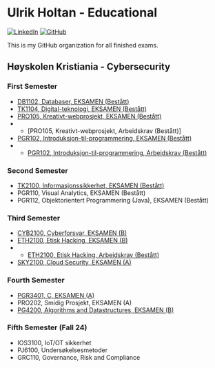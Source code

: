 # Ulrik Holtan - Educational

[![LinkedIn](https://img.shields.io/badge/LinkedIn-blue?style=for-the-badge&logo=linkedin)](https://www.linkedin.com/in/ulrik-holtan-428a16235)
[![GitHub](https://img.shields.io/badge/GitHub-grey?style=for-the-badge&logo=github)](https://github.com/ulrikholtan)

This is my GitHub organization for all finished exams.

## Høyskolen Kristiania - Cybersecurity

### First Semester

- [DB1102, Databaser, EKSAMEN (Bestått)](https://github.com/ulrikholtan/Previous-Exams/tree/34cfd87ed6adefa16a525227f093297391bc7701/DB1102-Databaser-Eksamen)
- [TK1104, Digital-teknologi, EKSAMEN (Bestått)](https://github.com/ulrikholtan/Previous-Exams/tree/34cfd87ed6adefa16a525227f093297391bc7701/TK1104-Digital-teknologi-Exam)
- [PRO105, Kreativt-webprosjekt, EKSAMEN (Bestått)](https://github.com/ulrikholtan/Previous-Exams/tree/34cfd87ed6adefa16a525227f093297391bc7701/PRO105-kreativt-webprosjekt-Eksamen)
- - [PRO105, Kreativt-webprosjekt, Arbeidskrav (Bestått)]
- [PGR102, Introduksjon-til-programmering, EKSAMEN (Bestått)](https://github.com/ulrikholtan/Previous-Exams/tree/34cfd87ed6adefa16a525227f093297391bc7701/PGR102-Introduksjon-til-programmering-Eksamen)
- - [PGR102, Introduksjon-til-programmering, Arbeidskrav (Bestått)](https://github.com/ulrikholtan/Previous-Exams/tree/34cfd87ed6adefa16a525227f093297391bc7701/PGR102-Introduksjon-til-programmering-Arbeidskrav)

### Second Semester

- [TK2100, Informasjonssikkerhet, EKSAMEN (Bestått)](https://github.com/ulrikholtan/Previous-Exams/tree/34cfd87ed6adefa16a525227f093297391bc7701/TK2100-Informasjonssikkerhet-Eksamen)
- PGR110, Visual Analytics, EKSAMEN (Bestått)
- PGR112, Objektorientert Programmering (Java), EKSAMEN (Bestått)

### Third Semester

- [CYB2100, Cyberforsvar, EKSAMEN (B)](https://github.com/ulrikholtan/Previous-Exams/tree/34cfd87ed6adefa16a525227f093297391bc7701/CYB2100-Cyberforsvar-Eksamen)
- [ETH2100, Etisk Hacking, EKSAMEN (B)](https://github.com/ulrikholtan/Previous-Exams/tree/34cfd87ed6adefa16a525227f093297391bc7701/ETH2100-Etisk-Hacking-Eksamen)
- - [ETH2100, Etisk Hacking, Arbeidskrav (Bestått)](https://github.com/ulrikholtan/Previous-Exams/tree/34cfd87ed6adefa16a525227f093297391bc7701/ETH2100-Etisk-Hacking-Arbeidskrav)
- [SKY2100, Cloud Security, EKSAMEN (A)](https://github.com/ulrikholtan/Previous-Exams/tree/34cfd87ed6adefa16a525227f093297391bc7701/SKY2100-Cloudsecurity-Exam)

### Fourth Semester

- [PGR3401, C, EKSAMEN (A)](https://github.com/ulrikholtan/Previous-Exams/tree/34cfd87ed6adefa16a525227f093297391bc7701/PG3401-C-Eksamen)
- PRO202, Smidig Prosjekt, EKSAMEN (A)
- [PG4200, Algorithms and Datastructures, EKSAMEN (B)](https://github.com/ulrikholtan/Previous-Exams/tree/34cfd87ed6adefa16a525227f093297391bc7701/PG4200-Algorithms-and-Datastructures-Exam)

### Fifth Semester (Fall 24)

- IOS3100, IoT/OT sikkerhet
- PJ6100, Undersøkelsesmetoder
- GRC110, Governance, Risk and Compliance
